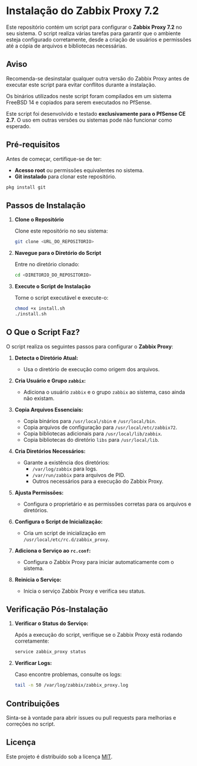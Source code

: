 # Instalação do Zabbix Proxy 7.2

Este repositório contém um script para configurar o **Zabbix Proxy 7.2** no seu sistema. O script realiza várias tarefas para garantir que o ambiente esteja configurado corretamente, desde a criação de usuários e permissões até a cópia de arquivos e bibliotecas necessárias.

## Aviso

Recomenda-se desinstalar qualquer outra versão do Zabbix Proxy antes de executar este script para evitar conflitos durante a instalação.

Os binários utilizados neste script foram compilados em um sistema FreeBSD 14 e copiados para serem executados no PfSense.

Este script foi desenvolvido e testado **exclusivamente para o PfSense CE 2.7**. O uso em outras versões ou sistemas pode não funcionar como esperado.

## Pré-requisitos

Antes de começar, certifique-se de ter:

- **Acesso root** ou permissões equivalentes no sistema.
- **Git instalado** para clonar este repositório.

```bash
pkg install git
```

## Passos de Instalação

1. **Clone o Repositório**

   Clone este repositório no seu sistema:

   ```bash
   git clone <URL_DO_REPOSITORIO>
   ```

2. **Navegue para o Diretório do Script**

   Entre no diretório clonado:

   ```bash
   cd <DIRETORIO_DO_REPOSITORIO>
   ```

3. **Execute o Script de Instalação**

   Torne o script executável e execute-o:

   ```bash
   chmod +x install.sh
   ./install.sh
   ```

## O Que o Script Faz?

O script realiza os seguintes passos para configurar o **Zabbix Proxy**:

1. **Detecta o Diretório Atual:**
   - Usa o diretório de execução como origem dos arquivos.

2. **Cria Usuário e Grupo `zabbix`:**
   - Adiciona o usuário `zabbix` e o grupo `zabbix` ao sistema, caso ainda não existam.

3. **Copia Arquivos Essenciais:**
   - Copia binários para `/usr/local/sbin` e `/usr/local/bin`.
   - Copia arquivos de configuração para `/usr/local/etc/zabbix72`.
   - Copia bibliotecas adicionais para `/usr/local/lib/zabbix`.
   - Copia bibliotecas do diretório `libs` para `/usr/local/lib`.

4. **Cria Diretórios Necessários:**
   - Garante a existência dos diretórios:
     - `/var/log/zabbix` para logs.
     - `/var/run/zabbix` para arquivos de PID.
     - Outros necessários para a execução do Zabbix Proxy.

5. **Ajusta Permissões:**
   - Configura o proprietário e as permissões corretas para os arquivos e diretórios.

6. **Configura o Script de Inicialização:**
   - Cria um script de inicialização em `/usr/local/etc/rc.d/zabbix_proxy`.

7. **Adiciona o Serviço ao `rc.conf`:**
   - Configura o Zabbix Proxy para iniciar automaticamente com o sistema.

8. **Reinicia o Serviço:**
   - Inicia o serviço Zabbix Proxy e verifica seu status.

## Verificação Pós-Instalação

1. **Verificar o Status do Serviço:**

   Após a execução do script, verifique se o Zabbix Proxy está rodando corretamente:

   ```bash
   service zabbix_proxy status
   ```

2. **Verificar Logs:**

   Caso encontre problemas, consulte os logs:

   ```bash
   tail -n 50 /var/log/zabbix/zabbix_proxy.log
   ```

## Contribuições

Sinta-se à vontade para abrir issues ou pull requests para melhorias e correções no script.

## Licença

Este projeto é distribuído sob a licença [MIT](LICENSE).
